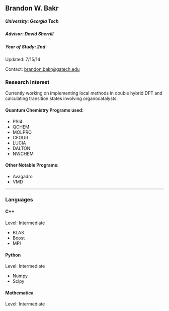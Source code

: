 ## Brandon W. Bakr
##### University: Georgia Tech
##### Advisor: David Sherrill
##### Year of Study: 2nd

Updated: 7/15/14

Contact: brandon.bakr@gatech.edu

### Research Interest

Currently working on implementing local methods in double hybrid DFT and calculating transition states involving organocatalysts. 

#### Quantum Chemistry Programs used:
 - PSI4
 - QCHEM
 - MOLPRO
 - CFOUR
 - LUCIA
 - DALTON
 - NWCHEM

#### Other Notable Programs:
 - Avagadro
 - VMD

---
### Languages

#### C++
Level: Intermediate

 - BLAS
 - Boost
 - MPI

#### Python
Level: Intermediate

 - Numpy
 - Scipy

#### Mathematica
Level: Intermediate




